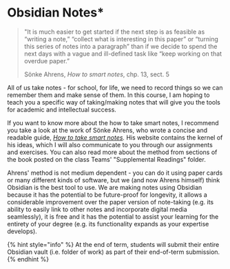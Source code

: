 # Obsidian Notes\*

> "It is much easier to get started if the next step is as feasible as “writing a note,” “collect what is interesting in this paper” or “turning this series of notes into a paragraph” than if we decide to spend the next days with a vague and ill-defined task like “keep working on that overdue paper.”
>
> Sönke Ahrens, _How to smart notes_, chp. 13, sect. 5

All of us take notes - for school, for life, we need to record things so we can remember them and make sense of them. In this course, I am hoping to teach you a specific way of taking/making notes that will give you the tools for academic and intellectual success.&#x20;

If you want to know more about the how to take smart notes, I recommend you take a look at the work of Sönke Ahrens, who wrote a concise and readable guide, [_How to take smart notes_](https://takesmartnotes.com)_._ His website contains the kernel of his ideas, which I will also communicate to you through our assignments and exercises. You can also read more about the method from sections of the book posted on the class Teams' "Supplemental Readings" folder.&#x20;

Ahrens' method is not medium dependent - you can do it using paper cards or many different kinds of software, but we (and now Ahrens himself) think Obsidian is the best tool to use. We are making notes using Obsidian because it has the potential to be future-proof for longevity, it allows a considerable improvement over the paper version of note-taking (e.g. its ability to easily link to other notes and incorporate digital media seamlessly), it is free and it has the potential to assist your learning for the entirety of your degree (e.g. its functionality expands as your expertise develops).&#x20;

{% hint style="info" %}
At the end of term, students will submit their entire Obsidian vault (i.e. folder of work) as part of their end-of-term submission.&#x20;
{% endhint %}

